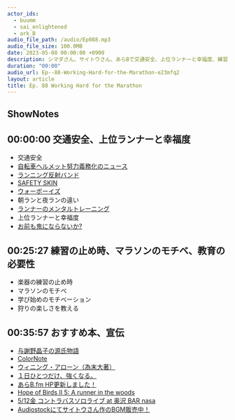 ```yaml
---
actor_ids:
  - buumm
  - sai_enlightened
  - ark_B
audio_file_path: /audio/Ep088.mp3
audio_file_size: 100.0MB
date: 2023-05-08 00:00:00 +0900
description: シマダさん、サイトウさん、あらBで交通安全、上位ランナーと幸福度、練習の止め時、おすすめ本などについて話しました。
duration: "00:00"
audio_url: Ep--88-Working-Hard-for-the-Marathon-e23mfq2
layout: article
title: Ep. 88 Working Hard for the Marathon
---
```

## ShowNotes

## 00:00:00 交通安全、上位ランナーと幸福度

* 交通安全
* [自転車ヘルメット努力義務化のニュース](https://www3.nhk.or.jp/news/html/20230401/k10014026431000.html)
* [ランニング反射バンド](https://amzn.to/3LIIi0P)
* [SAFETY SKIN](https://amzn.to/3plcpEh)
* [ウォーボーイズ](https://ja.wikipedia.org/wiki/%E3%83%9E%E3%83%83%E3%83%89%E3%83%9E%E3%83%83%E3%82%AF%E3%82%B9_%E6%80%92%E3%82%8A%E3%81%AE%E3%83%87%E3%82%B9%E3%83%BB%E3%83%AD%E3%83%BC%E3%83%89)
* 朝ランと夜ランの違い
* [ランナーのメンタルトレーニング](https://amzn.to/3LL68ZO)
* 上位ランナーと幸福度
* [お前も鬼にならないか?](https://dic.pixiv.net/a/%E3%81%8A%E5%89%8D%E3%82%82%E9%AC%BC%E3%81%AB%E3%81%AA%E3%82%89%E3%81%AA%E3%81%84%E3%81%8B%3F)

## 00:25:27 練習の止め時、マラソンのモチベ、教育の必要性

* 楽器の練習の止め時
* マラソンのモチベ
* 学び始めのモチベーション
* 狩りの楽しさを教える

## 00:35:57 おすすめ本、宣伝

* [与謝野晶子の源氏物語](https://amzn.to/3NOhoqZ)
* [ColorNote](https://play.google.com/store/apps/details?id=com.socialnmobile.dictapps.notepad.color.note&hl=ja&gl=US&pli=1)
* [ウィニング・アローン（為末大著）](https://amzn.to/42fs0n9)
* [１日ひとつだけ、強くなる。](https://amzn.to/42efCnz)
* [あらB.fm HP更新しました！](https://www.arkbfm.com/)
* [Hope of Birds Ⅱ 5: A runner in the woods](https://podcasts.apple.com/us/podcast/5-a-runner-in-the-woods-%E3%81%82%E3%82%89b-%E3%82%B7%E3%83%9E%E3%83%80/id1661250657?i=1000611980179)
* [5/12金 コントラバスソロライブ at 奥沢 BAR nasa](https://twitter.com/sai_enlightened/status/1641742961158520832?s=20)
* [Audiostockにてサイトウさん作のBGM販売中！](https://twitter.com/sai_enlightened/status/1542127615959392256?s=20)
  
